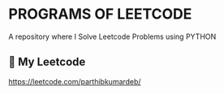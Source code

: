 
# PROGRAMS OF LEETCODE

A repository where I Solve Leetcode Problems using PYTHON

## 🔗 My Leetcode
https://leetcode.com/parthibkumardeb/

